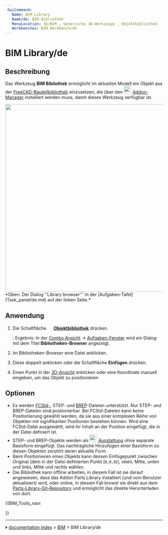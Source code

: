 ```yaml
---
 GuiCommand:
   Name: BIM Library
   Name/de: BIM Bibliothek
   MenuLocation: 3D/BIM , Generische 3D-Werkzeuge , Objektbibliothek
   Workbenches: BIM_Workbench/de
---
```


# BIM Library/de



## Beschreibung

Das Werkzeug **BIM Bibliothek** ermöglicht im aktuellen Modell ein Objekt aus der [FreeCAD-Bauteilbibliothek](Parts_Library_Workbench/de.md) einzusetzen, die über den <img alt="" src=images/Std_AddonMgr.svg  style="width:24px;"> [Addon-Manager](Std_AddonMgr/de.md) installiert werden muss, damit dieses Werkzeug verfügbar ist.

<img alt="" src=images/BIM_Library_screenshot.png  style="width:600px;"> 
*Oben: Der Dialog ''Library browser''' in der [Aufgaben-Tafel](Task_panel/de.md) auf der linken Seite.*



## Anwendung

1.  Die Schaltfläche **<img src="images/BIM_Library.svg" width=16px> [Objektbibliothek](BIM_Library/de.md)** drücken.

    :   Ergebnis: In der [Combo Ansicht](Combo_view/de.md) → [Aufgaben-Fenster](Task_panel/de.md) wird ein Dialog mit dem Titel **Bibliotheken-Browser** angezeigt.
2.  Im Bibliotheken-Browser eine Datei anklicken.
3.  Diese doppelt anklicken oder die Schaltfläche **Einfügen** drücken.
4.  Einen Punkt in der [3D-Ansicht](3D_view/de.md) anklicken oder eine Koordinate manuell eingeben, um das Objekt zu positionieren



## Optionen

-   Es werden [FCStd-](File_Format_FCStd/de.md), STEP- und [BREP](File_Format_FCStd/de#*.brep.md)-Dateien unterstützt. Nur STEP- und BREP-Dateien sind postionierbar. Bei FCStd-Dateien kann keine Positionierung gewählt werden, da sie aus einer komplexen Reihe von Objekten mit signifikanten Positionen bestehen können. Wird eine FCStd-Datei ausgewählt, wird ihr Inhalt an der Position eingefügt, die in der Datei definiert ist.
-   STEP- und BREP-Objekte werden als <img alt="" src=images/Arch_Equipment.svg  style="width:24px;"> [Ausstattung](Arch_Equipment/de.md) ohne separate Basisform eingefügt. Das nachträgliche Hinzufügen einer Basisform zu diesen Objekten zerstört deren aktuelle Form.
-   Beim Positionieren eines Objekts kann dessen Einfügepunkt zwischen Original (dem in der Datei definierten Punkt (`0,0,0`)), oben, Mitte, unten und links, Mitte und rechts wählen.
-   Die Bibliothek kann offline arbeiten, in diesem Fall ist sie darauf angewiesen, dass das Addon Parts Library installiert (und vom Benutzer aktualisiert) wird, oder online, in diesem Fall browst sie direkt aus dem [Parts-Library-Git-Repository](https://github.com/FreeCAD/FreeCAD-library) und ermöglicht das direkte Herunterladen von dort.





{{BIM_Tools_navi

}}



---
⏵ [documentation index](../README.md) > [BIM](BIM_Workbench.md) > BIM Library/de
